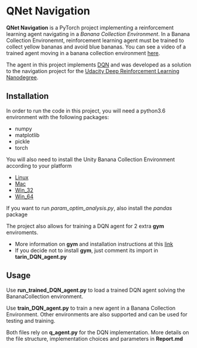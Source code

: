 # QNet Navigation 

**QNet Navigation** is a PyTorch project implementing a reinforcement learning 
agent navigating in a *Banana Collection Environment*. 
In a Banana Collection Environemnt, reinforcement learning agent must be trained to 
collect yellow bananas and avoid blue bananas. You can see a video of a trained 
agent moving in a banana collection environment [here](https://youtu.be/L3VQbwDsEB4).

 
The agent in this project implements [DQN](https://storage.googleapis.com/deepmind-media/dqn/DQNNaturePaper.pdf) and was developed as
 a solution to  the navigation project for the 
[Udacity Deep Reinforcement Learning Nanodegree](https://eu.udacity.com/course/deep-reinforcement-learning-nanodegree--nd893).


## Installation

In order to run the code in this project, you will need a python3.6 environment with the 
following packages:
- numpy
- matplotlib
- pickle
- torch

You will also need to install the Unity Banana Collection Environment according to your platform
- [Linux](https://s3-us-west-1.amazonaws.com/udacity-drlnd/P1/Banana/Banana_Linux.zip)
- [Mac](https://s3-us-west-1.amazonaws.com/udacity-drlnd/P1/Banana/Banana.app.zip)
- [Win_32](https://s3-us-west-1.amazonaws.com/udacity-drlnd/P1/Banana/Banana_Windows_x86.zip)
- [Win_64](https://s3-us-west-1.amazonaws.com/udacity-drlnd/P1/Banana/Banana_Windows_x86_64.zip)


If you want to run *param_optim_analysis.py*, also install the *pandas* package

The project also allows for training a DQN agent for 2 extra **gym** enviroments. 
- More information on **gym** and installation instructions at this [link](https://github.com/openai/gym)
- If you decide not to install **gym**, just comment its import in **tarin_DQN_agent.py**

## Usage

Use **run_trained_DQN_agent.py** to load a trained DQN agent solving the BananaCollection environment.

Use **train_DQN_agent.py** to train a new agent in a Banana Collection Environment. Other environments are also 
supported and can be used for testing and training.

Both files rely on **q_agent.py** for the DQN implementation. More details on the file structure, implementation choices
and parameters in **Report.md**